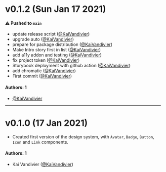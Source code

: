 # v0.1.2 (Sun Jan 17 2021)

#### ⚠️ Pushed to `main`

- update release script ([@KaiVandivier](https://github.com/KaiVandivier))
- upgrade auto ([@KaiVandivier](https://github.com/KaiVandivier))
- prepare for package distribution ([@KaiVandivier](https://github.com/KaiVandivier))
- Make Intro story first in list ([@KaiVandivier](https://github.com/KaiVandivier))
- add a11y addon and testing ([@KaiVandivier](https://github.com/KaiVandivier))
- fix project token ([@KaiVandivier](https://github.com/KaiVandivier))
- Storybook deployment with github action ([@KaiVandivier](https://github.com/KaiVandivier))
- add chromatic ([@KaiVandivier](https://github.com/KaiVandivier))
- First commit ([@KaiVandivier](https://github.com/KaiVandivier))

#### Authors: 1

- [@KaiVandivier](https://github.com/KaiVandivier)

---

# v0.1.0 (17 Jan 2021)

- Created first version of the design system, with `Avatar`, `Badge`, `Button`, `Icon` and `Link` components.

#### Authors: 1

- Kai Vandivier ([@KaiVandivier](https://github.com/KaiVandivier))